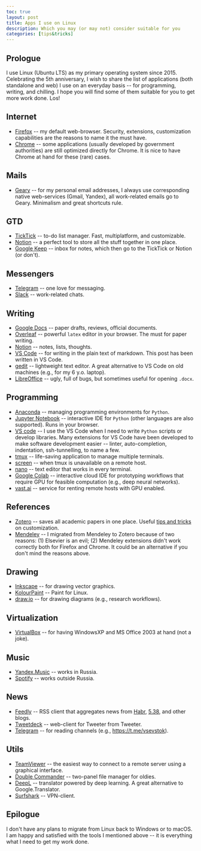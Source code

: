 ```yaml
---
toc: true
layout: post
title: Apps I use on Linux
description: Which you may (or may not) consider suitable for you
categories: [tips&tricks]
---
```


## Prologue
I use Linux (Ubuntu LTS) as my primary operating system since 2015. Celebrating the 5th anniversary, I wish to share the list of applications (both standalone and web) I use on an everyday basis -- for programming, writing, and chilling. I hope you will find some of them suitable for you to get more work done. Los!

## Internet
* [Firefox](https://www.mozilla.org/en-US/firefox/) -- my default web-browser. Security, extensions, customization capabilities are the reasons to name it the must have.
* [Chrome](https://www.google.com/chrome/) -- some applications (usually developed by government authorities) are still optimized directly for Chrome. It is nice to have Chrome at hand for these (rare) cases.

## Mails
* [Geary](https://wiki.gnome.org/Apps/Geary) -- for my personal email addresses, I always use corresponding native web-services (Gmail, Yandex), all work-related emails go to Geary. Minimalism and great shortcuts rule. 

## GTD
* [TickTick](https://ticktick.com) -- to-do list manager. Fast, multiplatform, and customizable.
* [Notion](https://www.notion.so) -- a perfect tool to store all the stuff together in one place.
* [Google Keep](https://keep.google.com/) -- inbox for notes, which then go to the TickTick or Notion (or don't).

## Messengers
* [Telegram](https://telegram.org/) -- one love for messaging.
* [Slack](https://slack.com) -- work-related chats.

## Writing
* [Google Docs](https://docs.google.com/) -- paper drafts, reviews, official documents.
* [Overleaf](https://www.overleaf.com) -- powerful `latex` editor in your browser. The must for paper writing.
* [Notion](https://www.notion.so) -- notes, lists, thoughts.
* [VS Code](https://code.visualstudio.com/) -- for writing in the plain text of markdown. This post has been written in VS Code.
* [gedit](https://wiki.gnome.org/Apps/Gedit) -- lightweight text editor. A great alternative to VS Code on old machines (e.g., for my 6 y.o. laptop).
* [LibreOffice](https://www.libreoffice.org/) -- ugly, full of bugs, but sometimes useful for opening `.docx`.

## Programming
* [Anaconda](https://www.anaconda.com/products/individual) -- managing programming environments for `Python`.
* [Jupyter Notebook](https://jupyter.org/) -- interactive IDE for `Python` (other languages are also supported). Runs in your browser.
* [VS code](https://code.visualstudio.com/) -- I use the VS Code when I need to write `Python` scripts or develop libraries. Many extensions for VS Code have been developed to make software development easier -- linter, auto-completion, indentation, ssh-tunnelling, to name a few.  
* [tmux](https://github.com/tmux/tmux/wiki) -- life-saving application to manage multiple terminals.
* [screen](https://www.gnu.org/software/screen/) -- when tmux is unavailable on a remote host.
* [nano](https://www.nano-editor.org/) -- text editor that works in every terminal.
* [Google Colab](https://colab.research.google.com/) -- interactive cloud IDE for prototyping workflows that require GPU for feasible computation (e.g., deep neural networks).
* [vast.ai](https://vast.ai) -- service for renting remote hosts with GPU enabled.

## References
* [Zotero](https://www.zotero.org/) -- saves all academic papers in one place. Useful [tips and tricks](https://ikashnitsky.github.io/2019/zotero/) on customization.
* [Mendeley](https://www.mendeley.com/) -- I migrated from Mendeley to Zotero because of two reasons: (1) Elsevier is an evil; (2) Mendeley extensions didn't work correctly both for Firefox and Chrome. It could be an alternative if you don't mind the reasons above. 

## Drawing
* [Inkscape](https://inkscape.org/) -- for drawing vector graphics.
* [KolourPaint](https://kde.org/applications/en/graphics/org.kde.kolourpaint) -- Paint for Linux.
* [draw.io](https://app.diagrams.net/) -- for drawing diagrams (e.g., research workflows).

## Virtualization
* [VirtualBox](https://www.virtualbox.org/) -- for having WindowsXP and MS Office 2003 at hand (not a joke).

## Music
* [Yandex.Music](https://music.yandex.ru/) -- works in Russia.
* [Spotify](https://www.spotify.com) -- works outside Russia.

## News
* [Feedly](https://feedly.com) -- RSS client that aggregates news from [Habr](https://habr.com), [5.38](https://fivethirtyeight.com/), and other blogs.
* [Tweetdeck](https://tweetdeck.twitter.com/) -- web-client for Tweeter from Tweeter.
* [Telegram](https://telegram.org/) -- for reading channels (e.g., https://t.me/vsevstok).

## Utils
* [TeamViewer](https://www.teamviewer.com) -- the easiest way to connect to a remote server using a graphical interface.
* [Double Commander](https://doublecmd.sourceforge.io/) -- two-panel file manager for oldies.
* [DeepL](https://www.deepl.com/translator) -- translator powered by deep learning. A great alternative to Google.Translator.
* [Surfshark](https://surfshark.com/) -- VPN-client.


## Epilogue

I don't have any plans to migrate from Linux back to Windows or to macOS. I am happy and satisfied with the tools I mentioned above -- it is everything what I need to get my work done.